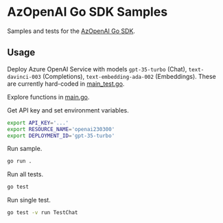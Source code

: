 # AzOpenAI Go SDK Samples

Samples and tests for the [AzOpenAI Go SDK](https://github.com/element-of-surprise/azopenai).

## Usage

Deploy Azure OpenAI Service with models `gpt-35-turbo` (Chat), `text-davinci-003` (Completions), `text-embedding-ada-002` (Embeddings). These are currently hard-coded in [main_test.go](./main_test.go).

Explore functions in [main.go](./main.go).

Get API key and set environment variables.

```bash
export API_KEY='...'
export RESOURCE_NAME='openai230300'
export DEPLOYMENT_ID='gpt-35-turbo'
```

Run sample.

```bash
go run .
```

Run all tests.

```bash
go test
```

Run single test.

```bash
go test -v run TestChat
```

